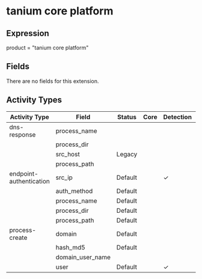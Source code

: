 tanium core platform
====================

Expression
----------

product = "tanium core platform"

Fields
------

There are no fields for this extension.

Activity Types
--------------

| Activity Type           | Field            | Status  | Core | Detection | Informational |
| ----------------------- | ---------------- | ------- | ---- | --------- | ------------- |
| dns-response            | process_name     |         |      |           |               |
|                         | process_dir      |         |      |           |               |
|                         | src_host         | Legacy  |      |           | &#10003;      |
|                         | process_path     |         |      |           |               |
| endpoint-authentication | src_ip           | Default |      | &#10003;  |               |
|                         | auth_method      | Default |      |           | &#10003;      |
|                         | process_name     | Default |      |           | &#10003;      |
|                         | process_dir      | Default |      |           | &#10003;      |
|                         | process_path     | Default |      |           | &#10003;      |
| process-create          | domain           | Default |      |           | &#10003;      |
|                         | hash_md5         | Default |      |           | &#10003;      |
|                         | domain_user_name |         |      |           |               |
|                         | user             | Default |      | &#10003;  |               |

